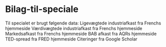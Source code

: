 # Bilag-til-speciale

Til specialet er brugt følgende data:
Ligevægtede industriafkast fra Frenchs hjemmeside
Værdivægtede industriafkast fra Frenchs hjemmeside
Markedsafkast fra Frenchs hjemmeside
BAB afkast fra AQRs hjemmeside
TED-spread fra FRED hjemmeside
Citeringer fra Google Scholar




